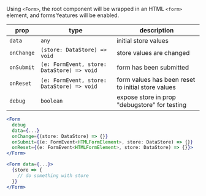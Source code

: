 Using `<Form>`, the root component will be wrapped in an HTML `<form>` element, and forms'features will be enabled.

prop | type | description
---|---|---
`data`     | `any` | initial store values
`onChange` | `(store: DataStore) => void` | store values are changed
`onSubmit` | `(e: FormEvent, store: DataStore) => void` | form has been submitted
`onReset`  | `(e: FormEvent, store: DataStore) => void` | form values has been reset to initial store values
`debug`    | `boolean` | expose store in prop "debugstore" for testing

```jsx static
<Form
  debug
  data={...}
  onChange={(store: DataStore) => {}}
  onSubmit={(e: FormEvent<HTMLFormElement>, store: DataStore) => {}}
  onReset={(e: FormEvent<HTMLFormElement>, store: DataStore) => {}}>
</Form>

<Form data={...}>
  {store => {
    // do something with store
  }}
</Form>
```